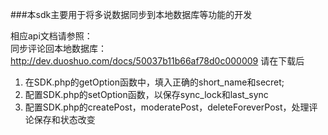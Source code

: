 ###本sdk主要用于将多说数据同步到本地数据库等功能的开发  

相应api文档请参照：  
同步评论回本地数据库：http://dev.duoshuo.com/docs/50037b11b66af78d0c000009
请在下载后
1. 在SDK.php的getOption函数中，填入正确的short_name和secret;
2. 配置SDK.php的setOption函数，以保存sync_lock和last_sync
3. 配置SDK.php的createPost，moderatePost，deleteForeverPost，处理评论保存和状态改变